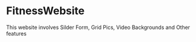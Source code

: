 # FitnessWebsite
This website involves Silder Form, Grid Pics, Video Backgrounds and Other features

